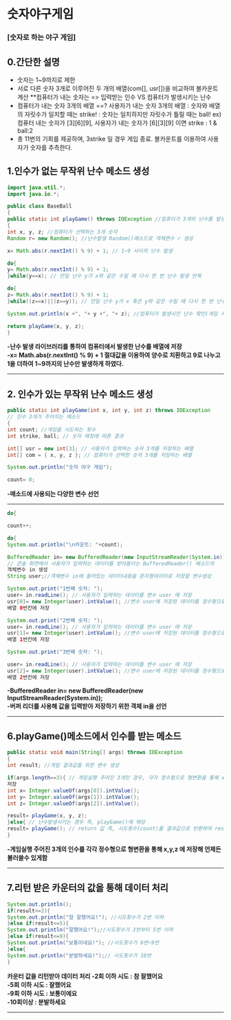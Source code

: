 # 숫자야구게임
### [숫자로 하는 야구 게임]
## 0.간단한 설명
- 숫자는 1~9까지로 제한
- 서로 다른 숫자 3개로 이루어진 두 개의 배열(com[], usr[])을 비교하여 볼카운트 계산
   **컴퓨터가 내는 숫자는  => 입력받는 인수 VS 컴퓨터가 발생시키는 난수
- 컴퓨터가 내는 숫자 3개의 배열 ==? 사용자가 내는 숫자 3개의 배열
  : 숫자와 배열의 자릿수가 일치할 때는 strike!
   : 숫자는 일치하지만 자릿수가 틀릴 때는 ball!
  ex) 컴퓨터 내는 숫자가 [3][6][9], 사용자가 내는 숫자가 [6][3][9] 이면 strike : 1 & ball:2
- 총 11번의 기회를 제공하며, 3strike 일 경우 게임 종료. 볼카운트를 이용하여 사용자가 숫자를 추측한다.

## 1.인수가 없는 무작위 난수 메소드 생성
``` java
import java.util.*;
import java.io.*;

public class BaseBall
{
public static int playGame() throws IOException //컴퓨터가 3개의 난수를 발생시키는 메소드
{
int x, y, z; //컴퓨터가 선택하는 3개 숫자
Random r= new Random(); //난수발생 Random()메소드로 객체변수 r 생성

x= Math.abs(r.nextInt() % 9) + 1; // 1~9 사이의 난수 발생

do{
y= Math.abs(r.nextInt() % 9) + 1;
}while(y==x); // 만일 난수 y가 x와 같은 수일 때 다시 한 번 난수 발생 반복

do{
z= Math.abs(r.nextInt() % 9) + 1;
}while((z==x)||(z==y)); // 만일 난수 y가 x 혹은 y와 같은 수일 때 다시 한 번 난수 발생 반복

System.out.println(x +", "+ y +", "+ z); //컴퓨터가 발생시킨 난수 확인(게임 시 비공개)

return playGame(x, y, z);
}
```
**-난수 발생 라이브러리를 통하여 컴퓨터에서 발생한 난수를 배열에 저장**   
**-x= Math.abs(r.nextInt() % 9) + 1 절대값을 이용하여 양수로 치환하고 9로 나누고 1을 더하여 1~9까지의 난수만 발생하게 하였다.**
****
## 2. 인수가 있는 무작위 난수 메소드 생성 
``` java
public static int playGame(int x, int y, int z) throws IOException
// 인수 3개가 주어지는 메소드
{
int count; //게임을 시도하는 횟수
int strike, ball; // 숫자 매칭에 따른 결과

int[] usr = new int[3]; // 사용자가 입력하는 숫자 3개를 저장하는 배열
int[] com = { x, y, z }; // 컴퓨터가 선택한 숫자 3개를 저장하는 배열

System.out.println("숫자 야구 게임");

count= 0;
```
**-메소드에 사용되는 다양한 변수 선언**
****
```java
do{

count++;

do{
System.out.println("\n카운트: "+count);

BufferedReader in= new BufferedReader(new InputStreamReader(System.in));
// 콘솔 화면에서 사용자가 입력하는 데이터를 받아들이는 BufferedReader() 메소드의
객체변수 in 생성
String user;//객체변수 in에 들어있는 데이터내용을 문자형데이터로 저장할 변수생성

System.out.print("1번째 숫자: ");
user= in.readLine(); // 사용자가 입력하는 데이터를 변수 user 에 저장
usr[0]= new Integer(user).intValue(); //변수 user에 저장된 데이터를 정수형으로 변환시켜
배열 0번칸에 저장

System.out.print("2번째 숫자: ");
user= in.readLine(); // 사용자가 입력하는 데이터를 변수 user 에 저장
usr[1]= new Integer(user).intValue(); //변수 user에 저장된 데이터를 정수형으로 변환시켜
배열 1번칸에 저장

System.out.print("3번째 숫자: ");

user= in.readLine(); // 사용자가 입력하는 데이터를 변수 user 에 저장
usr[2]= new Integer(user).intValue(); //변수 user에 저장된 데이터를 정수형으로 변환시켜
배열 2번칸에 저장
```
**-BufferedReader in= new BufferedReader(new InputStreamReader(System.in));**   
**-버퍼 리더를 사용해 값을 입력받아 저장하기 위한 객체 in을 선언**
****
## 6.playGame()메소드에서 인수를 받는 메소드
```java
public static void main(String[] args) throws IOException
{
int result; //게임 결과값을 위한 변수 생성

if(args.length==3){ // 게임실행 주어진 3개인 경우, 각각 정수형으로 형변환을 통해 x,y,z 에
저장
int x= Integer.valueOf(args[0]).intValue();
int y= Integer.valueOf(args[1]).intValue();
int z= Integer.valueOf(args[2]).intValue();

result= playGame(x, y, z);
}else{ // 난수발생시키는 경우 즉, playGame()에 해당
result= playGame(); // return 값 즉, 시도횟수(count)를 결과값으로 반환하여 result에 저장
}
```
**-게임실행 주어진 3개의 인수를 각각 정수형으로 형변환을 통해 x,y,z 에 저장해 언제든 불러쓸수 있게함**
****
## 7.리턴 받은 카운터의 값을 통해 데이터 처리
```java
System.out.println();
if(result<=2){
System.out.println("참 잘했어요!"); //시도횟수가 2번 이하
}else if(result<=5){
System.out.println("잘했어요!");//시도횟수가 3번부터 5번 이하
}else if(result<=9){
System.out.println("보통이네요!"); //시도횟수가 6번~9번
}else{
System.out.println("분발하세요!");// 시도횟수가 10번
}
```
**카운터 값을 리턴받아 데이터 처리
  -2회 이하 시도 : 참 잘했어요   
  -5회 이하 시도 : 잘했어요   
  -9회 이하 시도 : 보통이에요   
  -10회이상 : 분발하세요**   
****
